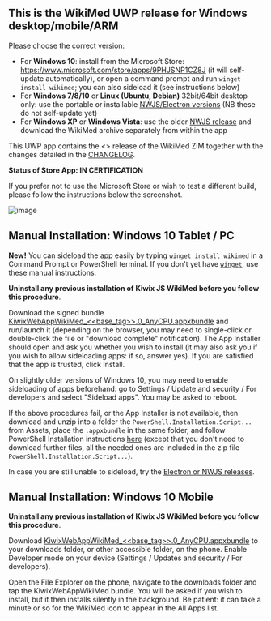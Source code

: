 ## This is the WikiMed UWP release for Windows desktop/mobile/ARM

Please choose the correct version:

* For **Windows 10**: install from the Microsoft Store: https://www.microsoft.com/store/apps/9PHJSNP1CZ8J (it will self-update automatically), or open a command prompt and run `winget install wikimed`; you can also sideload it (see instructions below)
* For **Windows 7/8/10** or **Linux (Ubuntu, Debian)** 32bit/64bit desktop only: use the portable or installable [NWJS/Electron versions](https://kiwix.github.io/kiwix-js-windows/wikimed-electron.html) (NB these do not self-update yet)
* For **Windows XP** or **Windows Vista**: use the older [NWJS release](https://kiwix.github.io/kiwix-js-windows/kiwix-js-nwjs.html) and download the WikiMed archive separately from within the app

This UWP app contains the <<date>> release of the WikiMed ZIM together with the changes detailed in the [CHANGELOG](https://github.com/kiwix/kiwix-js-windows/blob/Kiwix-JS-WikiMed/CHANGELOG.md).

**Status of Store App: IN CERTIFICATION**

If you prefer not to use the Microsoft Store or wish to test a different build, please follow the instructions below the screenshot.

![image](https://user-images.githubusercontent.com/4304337/118086831-78646100-b3bc-11eb-951d-d6621e5f5ee3.png)

## Manual Installation: Windows 10 Tablet / PC

**New!** You can sideload the app easily by typing `winget install wikimed` in a Command Prompt or PowerShell terminal. If you don't yet have [`winget`](https://docs.microsoft.com/en-us/windows/package-manager/winget/), use these manual instructions:

**Uninstall any previous installation of Kiwix JS WikiMed before you follow this procedure**.

Download the signed bundle [KiwixWebAppWikiMed_<<base_tag>>.0_AnyCPU.appxbundle](https://github.com/kiwix/kiwix-js-windows/releases/download/v<<base_tag>>-WikiMed/KiwixWebAppWikiMed_<<base_tag>>.0_AnyCPU.appxbundle) and run/launch it (depending on the browser, you may need to single-click or double-click the file or "download complete" notification). The App Installer should open and ask you whether you wish to install (it may also ask you if you wish to allow sideloading apps: if so, answer yes). If you are satisfied that the app is trusted, click Install.

On slightly older versions of Windows 10, you may need to enable sideloading of apps beforehand: go to Settings / Update and security / For developers and select "Sideload apps". You may be asked to reboot.

If the above procedures fail, or the App Installer is not available, then download and unzip into a folder the `PowerShell.Installation.Script...` from Assets, place the `.appxbundle` in the same folder, and follow PowerShell Installation instructions [here](https://github.com/kiwix/kiwix-js-windows/tree/master/AppPackages#windows-10-tablet--pc) (except that you don't need to download further files, all the needed ones are included in the zip file `PowerShell.Installation.Script...`).

In case you are still unable to sideload, try the [Electron or NWJS releases](https://kiwix.github.io/kiwix-js-windows/wikimed-electron.html).

## Manual Installation: Windows 10 Mobile

**Uninstall any previous installation of Kiwix JS WikiMed before you follow this procedure**.

Download [KiwixWebAppWikiMed_<<base_tag>>.0_AnyCPU.appxbundle](https://github.com/kiwix/kiwix-js-windows/releases/download/v<<base_tag>>-WikiMed/KiwixWebAppWikiMed_<<base_tag>>.0_AnyCPU.appxbundle) to your downloads folder, or other accessible folder, on the phone. Enable Developer mode on your device (Settings / Updates and security / For developers). 

Open the File Explorer on the phone, navigate to the downloads folder and tap the KiwixWebAppWikiMed bundle. You will be asked if you wish to install, but it then installs silently in the background. Be patient: it can take a minute or so for the WikiMed icon to appear in the All Apps list.
